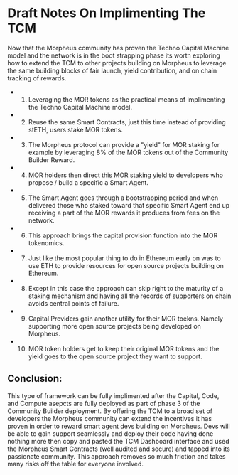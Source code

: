 # Draft Notes On Implimenting The TCM
Now that the Morpheus community has proven the Techno Capital Machine model and the network is in the boot strapping phase its worth exploring how to extend the TCM to other projects building on Morpheus to leverage the same building blocks of fair launch, yield contribution, and on chain tracking of rewards.

- 1. Leveraging the MOR tokens as the practical means of implimenting the Techno Capital Machine model.

- 2. Reuse the same Smart Contracts, just this time instead of providing stETH, users stake MOR tokens.

- 3. The Morpheus protocol can provide a "yield" for MOR staking for example by leveraging 8% of the MOR tokens out of the Community Builder Reward.

- 4. MOR holders then direct this MOR staking yield to developers who propose / build a specific a Smart Agent.

- 5. The Smart Agent goes through a bootstrapping period and when delivered those who staked toward that specific Smart Agent end up receiving a part of the MOR rewards it produces from fees on the network.

- 6. This approach brings the capital provision function into the MOR tokenomics.

- 7. Just like the most popular thing to do in Ethereum early on was to use ETH to provide resources for open source projects building on Ethereum.

- 8. Except in this case the approach can skip right to the maturity of a staking mechanism and having all the records of supporters on chain avoids central points of failure.

- 9. Capital Providers gain another utility for their MOR toekns. Namely supporting more open source projects being developed on Morpheus.

- 10. MOR token holders get to keep their original MOR tokens and the yield goes to the open source project they want to support.

## Conclusion:
This type of framework can be fully implimented after the Capital, Code, and Compute asepcts are fully deployed as part of phase 3 of the Community Builder deployment. By offering the TCM to a broad set of developers the Morpheus community can extend the incentives it has proven in order to reward smart agent devs building on Morpheus. Devs will be able to gain support seamlessly and deploy their code having done nothing more then copy and pasted the TCM Dashboard interface and used the Morpheus Smart Contracts (well audited and secure) and tapped into its passionate community. This approach removes so much friction and takes many risks off the table for everyone involved.
